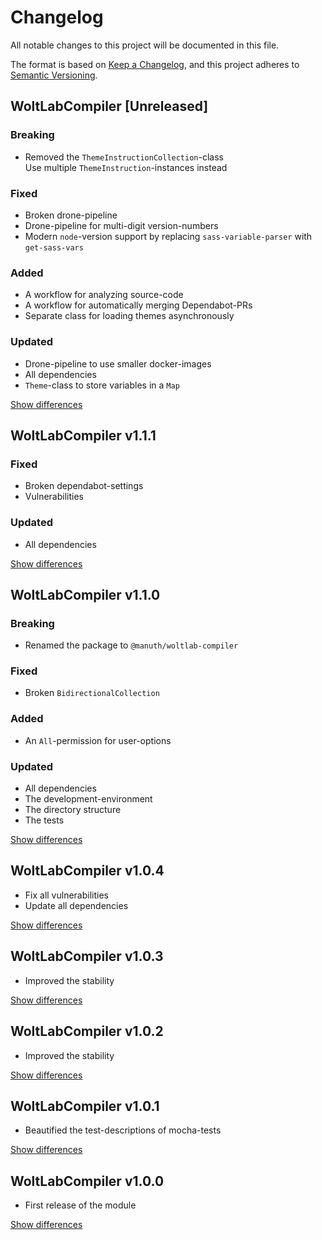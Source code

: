 # Changelog
All notable changes to this project will be documented in this file.

The format is based on [Keep a Changelog](https://keepachangelog.com/en/1.0.0/),
and this project adheres to [Semantic Versioning](https://semver.org/spec/v2.0.0.html).

## WoltLabCompiler [Unreleased]
### Breaking
  - Removed the `ThemeInstructionCollection`-class  
    Use multiple `ThemeInstruction`-instances instead

### Fixed
  - Broken drone-pipeline
  - Drone-pipeline for multi-digit version-numbers
  - Modern `node`-version support by replacing `sass-variable-parser` with `get-sass-vars`

### Added
  - A workflow for analyzing source-code
  - A workflow for automatically merging Dependabot-PRs
  - Separate class for loading themes asynchronously

### Updated
  - Drone-pipeline to use smaller docker-images
  - All dependencies
  - `Theme`-class to store variables in a `Map`

[Show differences](https://github.com/manuth/WoltLabCompiler/compare/v1.1.1...dev)

## WoltLabCompiler v1.1.1
### Fixed
  - Broken dependabot-settings
  - Vulnerabilities

### Updated
  - All dependencies

[Show differences](https://github.com/manuth/WoltLabCompiler/compare/v1.1.0...v1.1.1)

## WoltLabCompiler v1.1.0
### Breaking
  - Renamed the package to `@manuth/woltlab-compiler`
### Fixed
  - Broken `BidirectionalCollection`

### Added
  - An `All`-permission for user-options

### Updated
  - All dependencies
  - The development-environment
  - The directory structure
  - The tests

[Show differences](https://github.com/manuth/WoltLabCompiler/compare/v1.0.4...v1.1.0)

## WoltLabCompiler v1.0.4
  - Fix all vulnerabilities
  - Update all dependencies

[Show differences](https://github.com/manuth/WoltLabCompiler/compare/v1.0.3...v1.0.4)

## WoltLabCompiler v1.0.3
  - Improved the stability

[Show differences](https://github.com/manuth/WoltLabCompiler/compare/v1.0.2...v1.0.3)

## WoltLabCompiler v1.0.2
  - Improved the stability

[Show differences](https://github.com/manuth/WoltLabCompiler/compare/v1.0.1...v1.0.2)

## WoltLabCompiler v1.0.1
  - Beautified the test-descriptions of mocha-tests

[Show differences](https://github.com/manuth/WoltLabCompiler/compare/v1.0.0...v1.0.1)

## WoltLabCompiler v1.0.0
  - First release of the module

[Show differences](https://github.com/manuth/WoltLabCompiler/compare/da86209660fe5bf880a685d7b4c1c335dd6796f4...v1.0.0)
